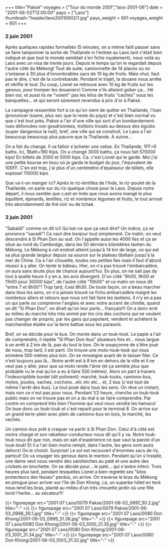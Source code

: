 +++
title="Paksé"
voyages = ["Tour du monde 2001","laos-2001-06"]
date = "2001-06-02T12:00:00"
pays = ["Laos"]
thumbnail="header/laos20010602/1.jpg"
pays_weight = 601
voyages_weight = 601
+++
### 2 juin 2001

Après quelques rapides formalités (5 minutes, on a même faiili passer sans 
se faire tamponner la sortie de Thaïlande ni l'entrée au Laos tant c'était bien 
indiqué et que tout le monde semblait s'en fiche royalement), nous voilà au 
Laos avec un visa de trente jours. Depuis le temps qu'on le regardait depuis 
l'autre côté du Mékong! Tout de suite, camionnette de 14 places où on s'entasse 
à 30 plus d'innombrables sacs de 10 kg de fruits. Mais chut, faut pas le dire, 
c'est de la contrebande. Pendant le trajet, la douane nous arrête et vérifie 
le tout. Du coup, Lionel se retrouve avec 10 kg de fruits sur les genoux, pour 
tromper les douaniers! Comme s'ils allaient gober ça... Hé bien oui, et aussi 
ils ne "voient" pas les kilos de fruits "cachés" sous les banquettes... et qui 
seront sûrement revendus à prix d'or à Paksé.

La campagne ressemble fort à ce qu'on vient de quitter en Thaïlande, l'Isan 
(prononcer issane, plus sec que le reste du pays) et c'est bien normal vu que 
c'est tout près. Paksé a l'air d'une ville qui sort d'un bombardement: rues 
défoncées non goudronnées, trottoirs troués au-dessus des égoûts (super dangereux 
la nuit), bref, une ville qui se construit. Le Laos a l'air beaucoup beaucoup 
plus pauvre que la Thaïlande. A suivre... 

On a fait du change. Il va falloir s'acheter une valise. En Thaïlande, 1FF=6 
baths. Ici, 1Bath=190 Kips. On a changé 3000 baths, ça nous fait 570000 kips! 
En billets de 2000 et 5000 kips. Ca. c'est Lionel qui le garde. Moi j'ai une 
petite bourse en tissu où je garde le budget du jour, l'équivalent de 100FF. 
C'en est trop, j'ai plus d'un centimètre d'épaisseur de billets, elle explose! 
110000 kips.

Que va-t-on manger ici? Après le riz-lentilles de l'Inde, le riz-poulet de 
la Thaïlande, on parie sur du riz-quelque chose pour le Laos. Depuis notre départ, 
il nous semble que c;est en Inde que nous avons mangé le plus équilibré, épinards, 
lentilles, riz et nombreux légumes et fruits, le tout arrosé très abondamment 
de thé noir ou de tchaé.

### 3 juin 2001

"Sabaïdi" comme on dit ici! Qu'est-ce que ça veut dire? Un indice, ça se prononce 
"savadi"! Ca vaut dire bonjour tout simplement. Ce matin, on veut descendre 
à Si Phan Don au sud. On l'appelle aussi les 4000 îles et ça se situe au nord 
du Cambodge, dans les 50 derniers kilomètres laotien du Mékong. Le Mékong à 
cet endroit atteint jusqu'à 14 km de large, ce qui est sa plus grande largeur 
depuis sa source sur le plateau tibétain jusqu'à la mer de Chine. Ca a l'air 
chouette, toutes ces petites îles mais il faut d'abord réussir à y aller. On 
tente le bâteau. Hier, on n'a pas trouvé l'embarcadère, on aura sans doute plus 
de chance aujourd'hui. En plus, on ne sait pas dy tout à quelle heure il y en 
a, les avis divergent. D'un côté "8h00, 9h00 et 11h00 pour 30000 kips", de l'autre 
côté "10h00" et ce matin on nous dit "entre 7 et 8h00"! Trop tard, il,est 8h30. 
De toute façon, on a beau marcher dans tous les sens, on n'a jamais trouvé ce 
fichu embarcadère malgré les nombreux allers et retours que nous ont fait faire 
les laotiens. Il n'y en a pas un qui parle ou comprenne l'anglais et avec notre 
accent de chiotte, quand on dit "Si Phan Don", on dirait qu'on leur parle... 
français!!! On a donc erré au milieu du marché très très animé par les cris 
des cochons qui ne veulent pas changer de proprio, par les gans qui papotent, 
vendent et achètent la marchandise étalée sur la terre battue sous les parasols.

Bref, on se décide pour le bus. On monte dans un touk-touk. Le papie a l'air 
de comprendre, il répète "Si Phan Don-bus" plusieurs fois et... nous largue 
à un arrêt à 2 km de là, pas du tout le bon. On le soupçonne de s'être joué 
de nous, trop tard, il est parti. On trouve une moto-touk-touk qui nous emmène 
500 mètres plus loin. On se renseigne avant de le laisser filer. Ce n'est toujours 
pas là... Notre arrêt est à 8 km en dehors de la ville et il ne veut pas y aller, 
peur que sa moto rende l'âme (et ça semble plus que probable vu le mal qu'on 
a eu à faire 500 mètres). Alors on part à travers l'indescriptible bordel (dit 
poliment): marché, touk-touks, camions-bus, motos, poules, vaches, cochons...etc 
etc etc... et, 2 bus (c'est tout de même l'arrêt des bus). Le tout posé dans 
tous les sens. On rêve un instant, mais non ce n'est pas pour nous. Pendant 
1/2 heure, cherche un touk-touk public mais on ne trouve pas et on a du mal 
à se faire comprendre. Par contre on comprend très bien l'homme qui veut nous 
vendre les hamacs! On loue donc un touk-touk et c'est reparti pour le terminal 
8. On arrive sur un grand terre-plein avec plein de camions-bus en bois, le 
marché, les vaches.

Un camion-bus prêt à craquer va partir à Si Phan Don. Celui d'à côté est moins 
chargé et son rabatteur-conducteur nous dit qu'il y va. Notre touk-touk nous 
dit que non, mais on sait d'expérience ce que vaut la parole d'un touk-touk! 
Et il a l'air bien moins rempli, dans l'autre, les gens sont assis dehors! On 
le choisit. Surprise! Le sol est recouvert d'énormes sacs de riz, partout! On 
va voyager les genoux dans le menton. Pendant qu'on s'installe, une dame veut 
nous vendre des sandwiches au paté et une autre des crickets en brochette. On 
se décide pour... le paté... qui s'avère infect. Trois heures plus tard, pendant 
lesquelles Lionel a bien regretté ses "kilos protecteurs des fesses" perdus, 
on arrive. On traverse le bras du Mékong en pirogue pour arriver sur l'île de 
Don Khong. Là, un superbe hôtel en teck nous tend les bras, planté au milieu 
d'un très chouette jardin où une fille tond l'herbe... au sécateur!!!


<div id="TOTO">{{< figurepage src="2001 07 Laos/0079 Pakse/2001-06-02_0997_30.2.jpg" title="-"  >}}
{{< figurepage src="2001 07 Laos/0079 Pakse/2001-06-03_0998_30.1.jpg" title="-"  >}}
{{< figurepage src="2001 07 Laos/0080 Don Khong/2001-06-03_0999_31.36.jpg" title="-"  >}}
{{< figurepage src="2001 07 Laos/0080 Don Khong/2001-06-03_1000_31.35.jpg" title="-"  >}}
{{< figurepage src="2001 07 Laos/0080 Don Khong/2001-06-03_1001_31.34.jpg" title="-"  >}}
{{< figurepage src="2001 07 Laos/0080 Don Khong/2001-06-03_1003_31.32.jpg" title="-"  >}}
</DIV>

